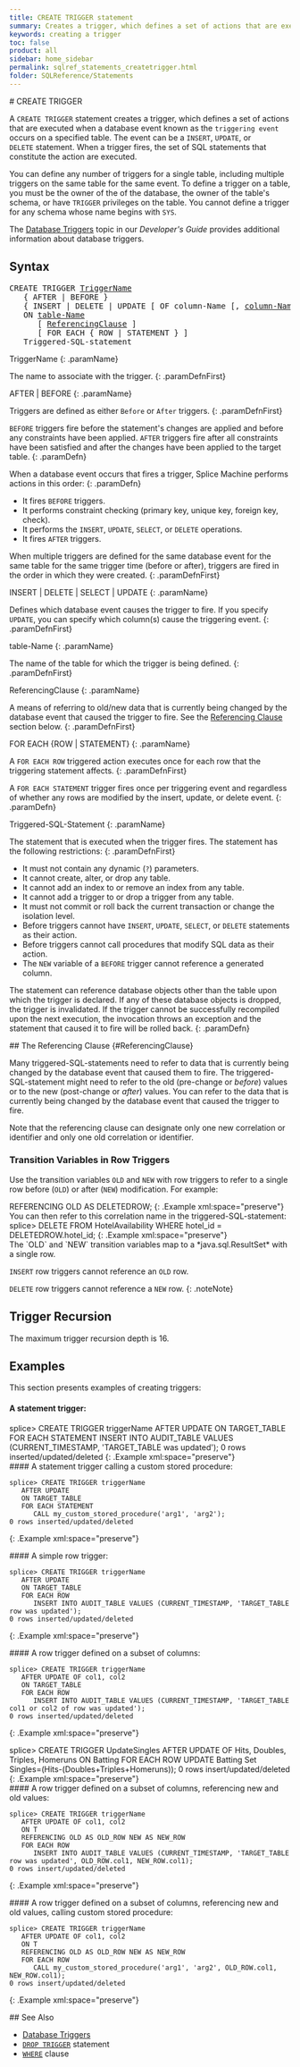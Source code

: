 ```yaml
---
title: CREATE TRIGGER statement
summary: Creates a trigger, which defines a set of actions that are executed when a database event occurs on a specified table
keywords: creating a trigger
toc: false
product: all
sidebar: home_sidebar
permalink: sqlref_statements_createtrigger.html
folder: SQLReference/Statements
---
```

<section>
<div class="TopicContent" data-swiftype-index="true" markdown="1">
# CREATE TRIGGER

A `CREATE TRIGGER` statement creates a trigger, which defines a set of
actions that are executed when a database event known as the `triggering
event` occurs on a specified table. The event can be a `INSERT`,
`UPDATE`, or `DELETE` statement. When a trigger fires, the set of
SQL statements that constitute the action are executed.

You can define any number of triggers for a single table, including
multiple triggers on the same table for the same event. To define a
trigger on a table, you must be the owner of the of the database, the
owner of the table's schema, or have `TRIGGER` privileges on the table.
You cannot define a trigger for any schema whose name begins with `SYS`.

The [Database Triggers](developers_fundamentals_triggers.html) topic in
our *Developer's Guide* provides additional information about database
triggers.

## Syntax

<div class="fcnWrapperWide"><pre class="FcnSyntax">
CREATE TRIGGER <a href="sqlref_identifiers_types.html#TriggerName">TriggerName</a>
   { AFTER | BEFORE }
   { INSERT | DELETE | UPDATE [ OF column-Name [, <a href="sqlref_identifiers_types.html#ColumnName">column-Name</a>]* ] }
   ON <a href="sqlref_identifiers_types.html#TableName">table-Name</a>
      [ <a href="sqlref_statements_createtrigger.html#ReferencingClause">ReferencingClause</a> ]
      [ FOR EACH { ROW | STATEMENT } ]
   Triggered-SQL-statement</pre>

</div>
<div class="paramList" markdown="1">
TriggerName
{: .paramName}

The name to associate with the trigger.
{: .paramDefnFirst}

AFTER \| BEFORE
{: .paramName}

Triggers are defined as either `Before` or `After` triggers.
{: .paramDefnFirst}

`BEFORE` triggers fire before the statement's changes are applied and
before any constraints have been applied. `AFTER` triggers fire after
all constraints have been satisfied and after the changes have been
applied to the target table.
{: .paramDefn}

When a database event occurs that fires a trigger, Splice Machine
performs actions in this order:
{: .paramDefn}

* It fires `BEFORE` triggers.
* It performs constraint checking (primary key, unique key, foreign key,
  check).
* It performs the `INSERT`, `UPDATE`, `SELECT`, or `DELETE` operations.
* It fires `AFTER` triggers.

When multiple triggers are defined for the same database event for the
same table for the same trigger time (before or after), triggers are
fired in the order in which they were created.
{: .paramDefnFirst}

INSERT \| DELETE \| SELECT \| UPDATE
{: .paramName}

Defines which database event causes the trigger to fire. If you specify
`UPDATE`, you can specify which column(s) cause the triggering event.
{: .paramDefnFirst}

table-Name
{: .paramName}

The name of the table for which the trigger is being defined.
{: .paramDefnFirst}

ReferencingClause
{: .paramName}

A means of referring to old/new data that is currently being changed by
the database event that caused the trigger to fire. See the [Referencing
Clause](#ReferencingClause) section below.
{: .paramDefnFirst}

FOR EACH {ROW \| STATEMENT}
{: .paramName}

A `FOR EACH ROW` triggered action executes once for each row that the
triggering statement affects.
{: .paramDefnFirst}

A `FOR EACH STATEMENT` trigger fires once per triggering event and
regardless of whether any rows are modified by the insert, update, or
delete event.
{: .paramDefn}

Triggered-SQL-Statement
{: .paramName}

The statement that is executed when the trigger fires. The statement has
the following restrictions:
{: .paramDefnFirst}

* It must not contain any dynamic (`?`) parameters.
* It cannot create, alter, or drop any table.
* It cannot add an index to or remove an index from any table.
* It cannot add a trigger to or drop a trigger from any table.
* It must not commit or roll back the current transaction or change the
  isolation level.
* Before triggers cannot have `INSERT`, `UPDATE`, `SELECT`, or `DELETE`
  statements as their action.
* Before triggers cannot call procedures that modify SQL data as their
  action.
* The `NEW` variable of a `BEFORE` trigger cannot reference a generated
  column.

The statement can reference database objects other than the table upon
which the trigger is declared. If any of these database objects is
dropped, the trigger is invalidated. If the trigger cannot be
successfully recompiled upon the next execution, the invocation throws
an exception and the statement that caused it to fire will be rolled
back.
{: .paramDefn}

</div>
## The Referencing Clause   {#ReferencingClause}

Many triggered-SQL-statements need to refer to data that is currently
being changed by the database event that caused them to fire. The
triggered-SQL-statement might need to refer to the old (pre-change or
*before*) values or to the new (post-change or *after*) values. You can
refer to the data that is currently being changed by the database event
that caused the trigger to fire.

Note that the referencing clause can designate only one new correlation
or identifier and only one old correlation or identifier.

### Transition Variables in Row Triggers

Use the transition variables `OLD` and `NEW` with row triggers to refer
to a single row before (`OLD`) or after (`NEW`) modification. For
example:

<div class="preWrapper" markdown="1">
    REFERENCING OLD AS DELETEDROW;
{: .Example xml:space="preserve"}

</div>
You can then refer to this correlation name in the
triggered-SQL-statement:

<div class="preWrapperWide" markdown="1">
    splice> DELETE FROM HotelAvailability WHERE hotel_id = DELETEDROW.hotel_id;
{: .Example xml:space="preserve"}

</div>
The `OLD` and `NEW` transition variables map to a *java.sql.ResultSet*
with a single row.

`INSERT` row triggers cannot reference an `OLD` row.

`DELETE` row triggers cannot reference a `NEW` row.
{: .noteNote}

## Trigger Recursion

The maximum trigger recursion depth is 16.

## Examples

This section presents examples of creating triggers:

#### A statement trigger:

<div class="preWrapperWide" markdown="1">
    splice> CREATE TRIGGER triggerName
       AFTER UPDATE
       ON TARGET_TABLE
       FOR EACH STATEMENT
           INSERT INTO AUDIT_TABLE VALUES (CURRENT_TIMESTAMP, 'TARGET_TABLE was updated');
    0 rows inserted/updated/deleted
{: .Example xml:space="preserve"}

</div>
#### A statement trigger calling a custom stored procedure:

<div class="preWrapperWide" markdown="1">

    splice> CREATE TRIGGER triggerName
       AFTER UPDATE
       ON TARGET_TABLE
       FOR EACH STATEMENT
          CALL my_custom_stored_procedure('arg1', 'arg2');
    0 rows inserted/updated/deleted
{: .Example xml:space="preserve"}

</div>
#### A simple row trigger:

<div class="preWrapperWide" markdown="1">

    splice> CREATE TRIGGER triggerName
       AFTER UPDATE
       ON TARGET_TABLE
       FOR EACH ROW
          INSERT INTO AUDIT_TABLE VALUES (CURRENT_TIMESTAMP, 'TARGET_TABLE row was updated');
    0 rows inserted/updated/deleted
{: .Example xml:space="preserve"}

</div>
#### A row trigger defined on a subset of columns:

<div class="preWrapperWide" markdown="1">

    splice> CREATE TRIGGER triggerName
       AFTER UPDATE OF col1, col2
       ON TARGET_TABLE
       FOR EACH ROW
          INSERT INTO AUDIT_TABLE VALUES (CURRENT_TIMESTAMP, 'TARGET_TABLE col1 or col2 of row was updated');
    0 rows inserted/updated/deleted
{: .Example xml:space="preserve"}

</div>
<div class="preWrapperWide" markdown="1">
    splice> CREATE TRIGGER UpdateSingles
       AFTER UPDATE OF Hits, Doubles, Triples, Homeruns
       ON Batting
       FOR EACH ROW
       UPDATE Batting Set Singles=(Hits-(Doubles+Triples+Homeruns));
    0 rows insert/updated/deleted
{: .Example xml:space="preserve"}

</div>
#### A row trigger defined on a subset of columns, referencing new and old values:

<div class="preWrapperWide" markdown="1">

    splice> CREATE TRIGGER triggerName
       AFTER UPDATE OF col1, col2
       ON T
       REFERENCING OLD AS OLD_ROW NEW AS NEW_ROW
       FOR EACH ROW
          INSERT INTO AUDIT_TABLE VALUES (CURRENT_TIMESTAMP, 'TARGET_TABLE row was updated', OLD_ROW.col1, NEW_ROW.col1);
    0 rows insert/updated/deleted
{: .Example xml:space="preserve"}

</div>
#### A row trigger defined on a subset of columns, referencing new and old values, calling custom stored procedure:

<div class="preWrapperWide" markdown="1">

    splice> CREATE TRIGGER triggerName
       AFTER UPDATE OF col1, col2
       ON T
       REFERENCING OLD AS OLD_ROW NEW AS NEW_ROW
       FOR EACH ROW
          CALL my_custom_stored_procedure('arg1', 'arg2', OLD_ROW.col1, NEW_ROW.col1);
    0 rows insert/updated/deleted
{: .Example xml:space="preserve"}

</div>
## See Also

* [Database Triggers](developers_fundamentals_triggers.html)
* [`DROP TRIGGER`](sqlref_statements_droptrigger.html) statement
* [`WHERE`](sqlref_clauses_where.html) clause

</div>
</section>
